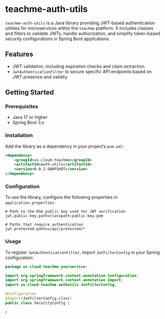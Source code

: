 # teachme-auth-utils

`teachme-auth-utils` is a Java library providing JWT-based authentication utilities for microservices within the `teachme` platform. It includes classes and filters to validate JWTs, handle authorization, and simplify token-based security configurations in Spring Boot applications.

## Features

- JWT validation, including expiration checks and claim extraction
- `JwtAuthenticationFilter` to secure specific API endpoints based on JWT presence and validity

## Getting Started

### Prerequisites

- Java 17 or higher
- Spring Boot 3.x

### Installation

Add the library as a dependency in your project’s `pom.xml`:

```xml
<dependency>
    <groupId>us.cloud.teachme</groupId>
    <artifactId>auth-utils</artifactId>
    <version>0.0.1-SNAPSHOT</version>
</dependency>
```

### Configuration
To use the library, configure the following properties in `application.properties`:

```properties
# Path to the RSA public key used for JWT verification
jwt.public-key.path=classpath:public-key.pem

# Paths that require authentication
jwt.protected-paths=/api/protected/*
```

### Usage
To register `JwtAuthenticationFilter`, import `JwtFilterConfig` in your Spring configuration:

```java
package us.cloud.teachme.yourservice;

import org.springframework.context.annotation.Configuration;
import org.springframework.context.annotation.Import;
import us.cloud.teachme.authutils.JwtFilterConfig;

@Configuration
@Import(JwtFilterConfig.class)
public class SecurityConfig {

}
```